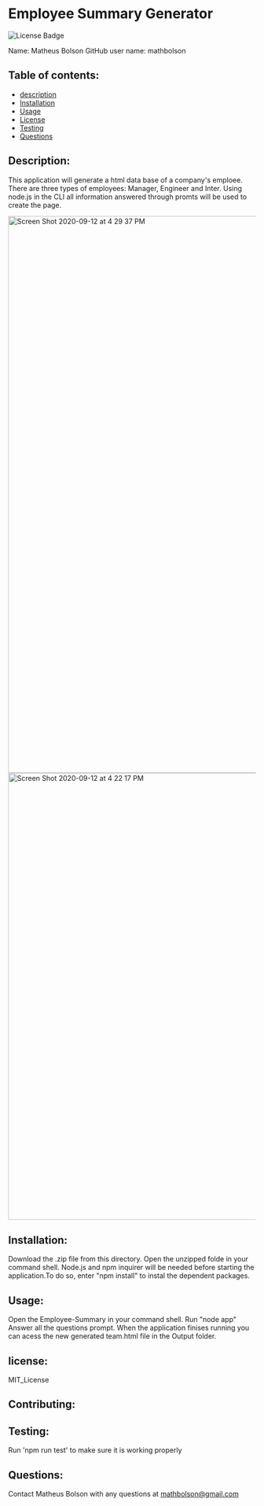 # Employee Summary Generator
  ![License Badge](https://img.shields.io/static/v1?label=License&message=MIT_License&color=blue)
  
  Name: Matheus Bolson
  GitHub user name: mathbolson
    
  ## Table of contents:  
  * [description](#description)
  * [Installation](#Installation)
  * [Usage](#usage)
  * [License](#license)
  * [Testing](#testing)
  * [Questions](#questions)
  
  ## Description:
  This application will generate a html data base of a company's emploee. There are three types of employees: Manager, Engineer and Inter. Using node.js in the CLI all information answered through promts will be used to create the page.  


<img width="1133" alt="Screen Shot 2020-09-12 at 4 29 37 PM" src="https://user-images.githubusercontent.com/66330168/93006768-37f2d180-f515-11ea-9d55-27bd6973b18e.png">


<img width="909" alt="Screen Shot 2020-09-12 at 4 22 17 PM" src="https://user-images.githubusercontent.com/66330168/93006683-396fca00-f514-11ea-83ab-e90ecd0c6e8a.png">


  ## Installation:
  Download the .zip file from this directory. Open the unzipped folde in your command shell. Node.js and npm inquirer will be needed before starting the application.To do so, enter "npm install" to instal the dependent packages.
  ## Usage:
  Open the Employee-Summary in your command shell. Run "node app" Answer all the questions prompt. When the application finises running you can acess the new generated team.html file in the Output folder.
  ## license:
  MIT_License
  
  ## Contributing:
  
  ## Testing:
  Run 'npm run test' to make sure it is working properly
  ## Questions:
  Contact Matheus Bolson with any questions at mathbolson@gmail.com
